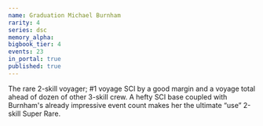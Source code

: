 ```yaml
---
name: Graduation Michael Burnham
rarity: 4
series: dsc
memory_alpha:
bigbook_tier: 4
events: 23
in_portal: true
published: true
---
```


The rare 2-skill voyager; #1 voyage SCI by a good margin and a voyage total ahead of dozen of other 3-skill crew. A hefty SCI base coupled with Burnham's already impressive event count makes her the ultimate “use” 2-skill Super Rare.
